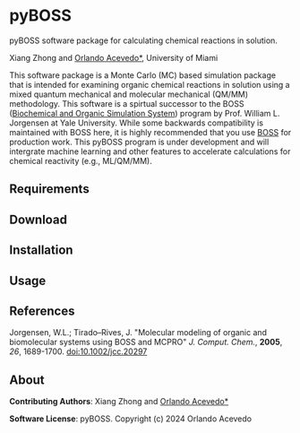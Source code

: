 # pyBOSS

pyBOSS software package for calculating chemical reactions in solution.

Xiang Zhong and [Orlando Acevedo*](https://web.as.miami.edu/chemistrylabs/acevedogroup/research.html), University of Miami

This software package is a Monte Carlo (MC) based simulation package that is intended for examining organic chemical reactions in solution using a mixed quantum mechanical and molecular mechanical (QM/MM) methodology. This software is a spirtual successor to the BOSS ([Biochemical and Organic Simulation System](https://doi.org/10.1002/jcc.20297)) program by Prof. William L. Jorgensen at Yale University. While some backwards compatibility is maintained with BOSS here, it is highly recommended that you use [BOSS](https://zarbi.chem.yale.edu/software.html) for production work. This pyBOSS program is under development and will intergrate machine learning and other features to accelerate calculations for chemical reactivity (e.g., ML/QM/MM).

## Requirements

## Download

## Installation

## Usage

## References

Jorgensen, W.L.; Tirado–Rives, J. "Molecular modeling of organic and biomolecular systems using BOSS and MCPRO" *J. Comput. Chem.*, **2005**, *26*, 1689-1700. [doi:10.1002/jcc.20297](https://doi.org/10.1002/jcc.20297)

## About

**Contributing Authors**: Xiang Zhong and [Orlando Acevedo*](https://web.as.miami.edu/chemistrylabs/acevedogroup/research.html)

**Software License**:
pyBOSS.
Copyright (c) 2024 Orlando Acevedo
